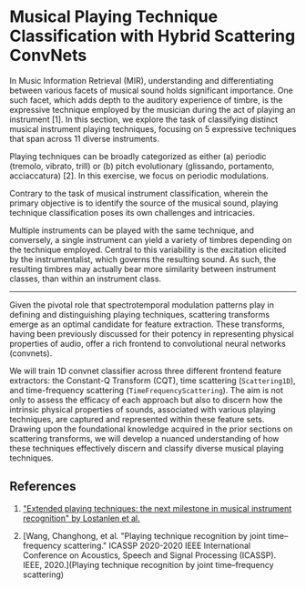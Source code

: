 Musical Playing Technique Classification with Hybrid Scattering ConvNets
========================================================================

In Music Information Retrieval (MIR), understanding and differentiating between various facets of musical sound holds significant importance. 
One such facet, which adds depth to the auditory experience of timbre, is the expressive technique employed by the musician during the act of playing an instrument [1]. 
In this section, we explore the task of classifying distinct musical instrument playing techniques, focusing on 5 expressive techniques that span across 11 diverse instruments.

Playing techniques can be broadly categorized as either (a) periodic (tremolo, vibrato, trill) or (b) pitch evolutionary (glissando, portamento, acciaccatura) [2]. 
In this exercise, we focus on periodic modulations.

Contrary to the task of musical instrument classification, wherein the primary objective is to identify the source of the musical sound, playing technique classification poses its own challenges and intricacies. 

Multiple instruments can be played with the same technique, and conversely, a single instrument can yield a variety of timbres depending on the technique employed. Central to this variability is the excitation elicited by the instrumentalist, which governs the resulting sound. 
As such, the resulting timbres may actually bear more similarity between instrument classes, than within an instrument class.

---
Given the pivotal role that spectrotemporal modulation patterns play in defining and distinguishing playing techniques, scattering transforms emerge as an optimal candidate for feature extraction. 
These transforms, having been previously discussed for their potency in representing physical properties of audio, offer a rich frontend to convolutional neural networks (convnets).

We will train 1D convnet classifier across three different frontend feature extractors: the Constant-Q Transform (CQT), time scattering (`Scattering1D`), and time-frequency scattering (`TimeFrequencyScattering`). 
The aim is not only to assess the efficacy of each approach but also to discern how the intrinsic physical properties of sounds, associated with various playing techniques, are captured and represented within these feature sets. 
Drawing upon the foundational knowledge acquired in the prior sections on scattering transforms, we will develop a nuanced understanding of how these techniques effectively discern and classify diverse musical playing techniques.


References
----------
1. ["Extended playing techniques: the next milestone in musical instrument recognition" by Lostanlen et al.](https://www.lostanlen.com/wp-content/uploads/2019/11/lostanlen2018dlfm.pdf)

2. [Wang, Changhong, et al. "Playing technique recognition by joint time–frequency scattering." ICASSP 2020-2020 IEEE International Conference on Acoustics, Speech and Signal Processing (ICASSP). IEEE, 2020.](Playing technique recognition by joint time–frequency scattering)